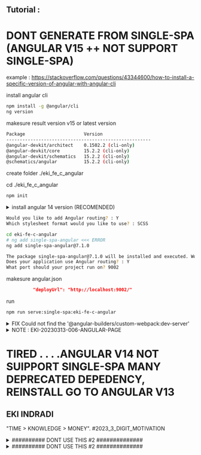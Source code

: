 
## Tutorial : 



# DONT GENERATE FROM SINGLE-SPA (ANGULAR V15 ++ NOT SUPPORT SINGLE-SPA)

 example : https://stackoverflow.com/questions/43344600/how-to-install-a-specific-version-of-angular-with-angular-cli


install angular cli
```sh
npm install -g @angular/cli
ng version
```



makesure result version v15 or latest version

```sh
Package                      Version
------------------------------------------------------
@angular-devkit/architect    0.1502.2 (cli-only)
@angular-devkit/core         15.2.2 (cli-only)
@angular-devkit/schematics   15.2.2 (cli-only)
@schematics/angular          15.2.2 (cli-only)
```


create folder ./eki_fe_c_angular

cd ./eki_fe_c_angular

```sh
npm init
```




<details>
  <summary>install angular 14 version (RECOMENDED)</summary>

```sh
npx @angular/cli@14.2.10 new eki-fe-c-angular
```

</details>

```sh
Would you like to add Angular routing? : Y
Which stylesheet format would you like to use? : SCSS
```


```sh
cd eki-fe-c-angular
# ng add single-spa-angular <<< ERROR
ng add single-spa-angular@7.1.0

The package single-spa-angular@7.1.0 will be installed and executed. Would you like to proceed? : Y
Does your application use Angular routing? : Y
What port should your project run on? 9002
```


makesure angular.json
```json
          "deployUrl": "http://localhost:9002/"
```




run
```sh
npm run serve:single-spa:eki-fe-c-angular
```

<details>
  <summary>FIX Could not find the '@angular-builders/custom-webpack:dev-server'</summary>

```sh
Error: Could not find the '@angular-builders/custom-webpack:dev-server' builder's node package.
```

```sh
npm i @angular-builders/custom-webpack
```

</details>



<details>
  <summary>NOTE : EKI-20230313-006-ANGULAR-PAGE </summary>


edit /src/app/app-routing.module.ts
```ts

const routes: Routes = [
  //----------------20230313
  { path: '**', component: EmptyRouteComponent }
  //----------------20230313
];

@NgModule({
  imports: [RouterModule.forRoot(routes)],
  exports: [RouterModule],
  providers: [{ provide: APP_BASE_HREF, useValue: '/' }]
})

```


makesure \src\index.html is same
``` html

  <base href="/">

```

after run,  press F12 (network) & open http://localhost:9002

routes network :
http://localhost:9002/main.js




/eki_fe_main_no_fremework/index.ejs
```html

    <script type="systemjs-importmap">
    {
      "imports": {
        "@single-spa/welcome": "https://unpkg.com/single-spa-welcome/dist/single-spa-welcome.js",
        "@ekifemain/root-config": "//localhost:9000/ekifemain-root-config.js",
        "@ekifeb/eki-fe-b-react" : "http://localhost:8080/ekifeb-eki-fe-b-react.js",
        "@ekifec/eki-fe-c-angular" : "http://localhost:9002/main.js"
      }
    }
  </script>

```

/eki_fe_main_no_fremework/src/microfrontend-layout.html
```html

      <route default>
        <application name="@ekifec/eki-fe-c-angular"></application>
      </route>

```

</details>


# TIRED  . . . .ANGULAR V14 NOT SUIPPORT SINGLE-SPA MANY DEPRECATED DEPEDENCY, REINSTALL GO TO ANGULAR V13



## EKI INDRADI

"TIME > KNOWLEDGE > MONEY". #2023_3_DIGIT_MOTIVATION









<details>
  <summary>########## DONT USE THIS #2 ##############</summary>



  
ERROR #3 : 
```sh
Warning: Running a server with --disable-host-check is a security risk. See https://medium.com/webpack/webpack-dev-server-middleware-security-issues-1489d950874a for more information.
Option "deployUrl" is deprecated: Use "baseHref" option, "APP_BASE_HREF" DI token or a combination of both instead. For more information, see https://angular.io/guide/deployment#the-deploy-url.
    Warning: --deploy-url and/or --base-href contain unsupported values for ng serve. Default serve path of '/' used. Use --serve-path to override.

</details>
```

https://stackoverflow.com/questions/71695674/what-is-best-way-to-go-about-replacing-deployurl-in-angular-json-for-v13/71913980#71913980


Replaced "deployUrl" with "baseHref" in angular.json


angular.json
```json
            "deployUrl": "http://localhost:9002/"
```

replace to

angular.json
```json
            "baseHref": "http://localhost:9002/"
```


makesure app-routing.module.ts
```ts
{ provide: APP_BASE_HREF, useValue: '/' }
```

makesure index.html 
```html
../assets/{some_asset'}'
```

makesure index.html 
```html
<base href="/">
```









ERROR #3 : 
```sh
Warning: Running a server with --disable-host-check is a security risk. See https://medium.com/webpack/webpack-dev-server-middleware-security-issues-1489d950874a for more information.
Option "deployUrl" is deprecated: Use "baseHref" option, "APP_BASE_HREF" DI token or a combination of both instead. For more information, see https://angular.io/guide/deployment#the-deploy-url.
    Warning: --deploy-url and/or --base-href contain unsupported values for ng serve. Default serve path of '/' used. Use --serve-path to override.

</details>
```


NOT WORK https://stackoverflow.com/questions/71695674/what-is-best-way-to-go-about-replacing-deployurl-in-angular-json-for-v13

NOT WORK
https://github.com/angular/angular-cli/issues/22113






F12 console ERROR after run "cd eki_fe_main_no_fremework && npm run start"
ERROR #4 : 
```sh
Uncaught Error: application '@ekifec/eki-fe-c-angular' died in status SKIP_BECAUSE_BROKEN: NG0908: In this configuration Angular requires Zone.js
    at new NgZone (core.mjs:26076:19)
    at getNgZone (core.mjs:27075:75)
    at PlatformRef.bootstrapModuleFactory (core.mjs:26942:24)
    at core.mjs:26998:41
```

ERROR #4 : 
```sh

// main.ts
//--------------STILL ERROR
// https://stackoverflow.com/questions/58541040/application-died-in-status-unmounting-cannot-read-property-injector-of-undefi
// https://stackoverflow.com/questions/39592949/angular2-final-release-error-angular-requires-zone-js-prolyfill
// Uncaught Error: application '@ekifec/eki-fe-c-angular' died in status SKIP_BECAUSE_BROKEN: NG0908: In this configuration Angular requires Zone.js
//     at new NgZone (core.mjs:26076:19)
//     at getNgZone (core.mjs:27075:75)
//     at PlatformRef.bootstrapModuleFactory (core.mjs:26942:24)
//     at core.mjs:26998:41

// import 'zone.js' 
// import 'zone.js/dist/zone';
//--------------/STILL ERROR

```


/eki_fe_c_angular/eki-fe-c-angular/package.json
```json
    "zone.js": "~0.11.4"
```


to

/eki_fe_c_angular/eki-fe-c-angular/package.json
```json
    // "zone.js": "~0.10.3" // NOT SUPPORT ANGULAR V14
    // "zone.js": "~0.12.0" // NOT WORK
    "zone.js": "~0.11.8" // STILL ISSUE
```

/eki_fe_c_angular/eki-fe-c-angular
delete node_modules
delete package-lock.json
npm i



</details>

<details>
  <summary>########## DONT USE THIS #2 ##############</summary>

install angular 14 version (DEPRECATED)

```sh
npm install @angular/cli@14.2.10
ng version
```

makesure result version v14

```sh
Package                      Version
------------------------------------------------------
@angular-devkit/architect    0.1402.10
@angular-devkit/core         14.2.10
@angular-devkit/schematics   14.2.10
@angular/cli                 14.2.10
@schematics/angular          14.2.10
```

```sh
ng new eki-fe-c-angular
```






```sh
Directory for new project : eki_fe_c_angular
Select type to generate : single-spa application / parcel
which framework do you want to use : angular
Project name (can use letters,number,dash or undersocre) : eki-fe-c-angular
Would you like to add Angular routing: Y

need to install the following packages @angular/cli@15.2.2 : y
Would you like to share pseudonymous usage data about this project with the Angular Team at Google under Google's Privacy Policy... : No
Would you like to add Angular routing : Y
Which stylesheet format would you like to use : CSS
The package single-spa-angular@8.0.1 will be installed and executed , Would you like to proceed? : Y
Does your application use Angular routing? : Y
What port should your project run on? : 9002
```

secara default akan menggunakan single spa and angular


/package.json


```json

  "dependencies": {
    "@angular/animations": "^15.2.0",
    "@angular/common": "^15.2.0",
    "@angular/compiler": "^15.2.0",
    "@angular/core": "^15.2.0",
    "@angular/forms": "^15.2.0",
    "@angular/platform-browser": "^15.2.0",
    "@angular/platform-browser-dynamic": "^15.2.0",
    "@angular/router": "^15.2.0",
    "rxjs": "~7.8.0",
    "single-spa": ">=4.0.0",
    "single-spa-angular": "^8.0.1",
    "tslib": "^2.3.0",
    "zone.js": "~0.12.0"
  },
  "devDependencies": {
    "@angular-builders/custom-webpack": "15.0.0",
    "@angular-devkit/build-angular": "^15.2.2",
    "@angular/cli": "~15.2.2",
    "@angular/compiler-cli": "^15.2.0",
    "@types/jasmine": "~4.3.0",
    "jasmine-core": "~4.5.0",
    "karma": "~6.4.0",
    "karma-chrome-launcher": "~3.1.0",
    "karma-coverage": "~2.2.0",
    "karma-jasmine": "~5.1.0",
    "karma-jasmine-html-reporter": "~2.0.0",
    "style-loader": "^3.3.1",
    "typescript": "~4.9.4"
  }

```





angular.json
```json

{
  "$schema": "./node_modules/@angular/cli/lib/config/schema.json",
  "version": 1,
  "newProjectRoot": "projects",
  "projects": {
    "eki-fe-c-angular": {
      // .....
        "test": {
          "builder": "@angular-devkit/build-angular:karma",
          "options": {
            // "polyfills": [
            //   "zone.js",
            //   "zone.js/testing"
            // ],
          }
        }
        // .....
      }
    }
  }

```


change all 15.x.x to 14.x.x
 "single-spa-angular": "^8.0.1" -> "single-spa-angular": "^7.1.0"  
 "zone.js": "~0.12.0" -> "zone.js": "~0.11.8"
  "karma": "~6.4.0", -> "karma": "~6.3.20"

package.json
```json

  "dependencies": {
    "@angular/animations": "^14.2.12",
    "@angular/common": "^14.2.12",
    "@angular/compiler": "^14.2.12",
    "@angular/core": "^14.2.12",
    "@angular/forms": "^14.2.12",
    "@angular/platform-browser": "^14.2.12",
    "@angular/platform-browser-dynamic": "^14.2.12",
    "@angular/router": "^14.2.12",
    "rxjs": "~7.8.0",
    "single-spa": ">=4.0.0",
    "single-spa-angular": "^7.1.0",
    "tslib": "^2.3.0",
    "zone.js": "~0.11.8"
  },
  "devDependencies": {
    "@angular-builders/custom-webpack": "14.1.0",
    "@angular-devkit/build-angular": "^14.2.10",
    "@angular/cli": "~14.2.10",
    "@angular/compiler-cli": "^14.2.10",
    "@types/jasmine": "~4.3.0",
    "jasmine-core": "~4.5.0",
    "karma": "~6.3.20",
    "karma-chrome-launcher": "~3.1.0",
    "karma-coverage": "~2.2.0",
    "karma-jasmine": "~5.1.0",
    "karma-jasmine-html-reporter": "~2.0.0",
    "style-loader": "^3.3.1",
    "typescript": "~4.6.2"
  }

```

delete node_modules
delete package-lock.json

npm i 

code
```sh
npm run serve:single-spa:eki-fe-c-angular
```


NOTE :

PRESS F12 (developer mode)

http://localhost:9002/ekifeb-eki-fe-c-angular.js <<< makesure running 

</details>